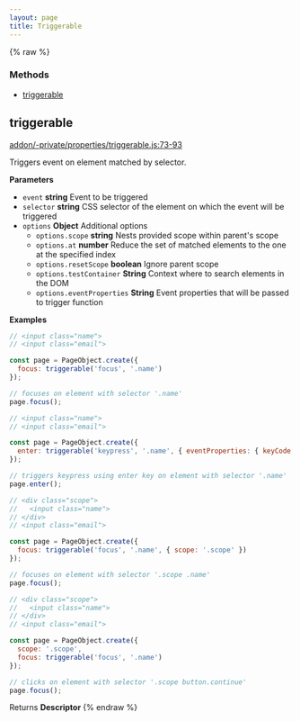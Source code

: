 ```yaml
---
layout: page
title: Triggerable
---
```


{% raw %}
### Methods

- [triggerable](#triggerable)

## triggerable

[addon/-private/properties/triggerable.js:73-93](undefined/blob/fffa214390f41841c5e104729fb459d2cb25b5e9/addon/-private/properties/triggerable.js#L73-L93 "Source code on GitHub")

Triggers event on element matched by selector.

**Parameters**

-   `event` **string** Event to be triggered
-   `selector` **string** CSS selector of the element on which the event will be triggered
-   `options` **Object** Additional options
    -   `options.scope` **string** Nests provided scope within parent's scope
    -   `options.at` **number** Reduce the set of matched elements to the one at the specified index
    -   `options.resetScope` **boolean** Ignore parent scope
    -   `options.testContainer` **String** Context where to search elements in the DOM
    -   `options.eventProperties` **String** Event properties that will be passed to trigger function

**Examples**

```javascript
// <input class="name">
// <input class="email">

const page = PageObject.create({
  focus: triggerable('focus', '.name')
});

// focuses on element with selector '.name'
page.focus();
```

```javascript
// <input class="name">
// <input class="email">

const page = PageObject.create({
  enter: triggerable('keypress', '.name', { eventProperties: { keyCode: 13 } })
});

// triggers keypress using enter key on element with selector '.name'
page.enter();
```

```javascript
// <div class="scope">
//   <input class="name">
// </div>
// <input class="email">

const page = PageObject.create({
  focus: triggerable('focus', '.name', { scope: '.scope' })
});

// focuses on element with selector '.scope .name'
page.focus();
```

```javascript
// <div class="scope">
//   <input class="name">
// </div>
// <input class="email">

const page = PageObject.create({
  scope: '.scope',
  focus: triggerable('focus', '.name')
});

// clicks on element with selector '.scope button.continue'
page.focus();
```

Returns **Descriptor** 
{% endraw %}

